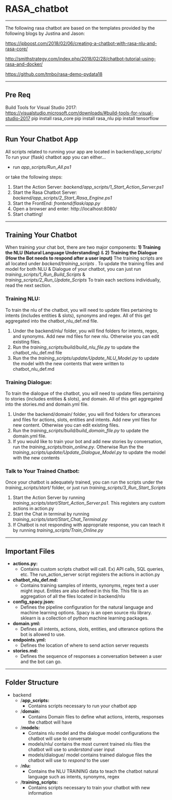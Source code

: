 # RASA_chatbot
---
The following rasa chatbot are based on the templates provided by the following blogs by Justina and Jason:

https://jpboost.com/2018/02/06/creating-a-chatbot-with-rasa-nlu-and-rasa-core/

http://smithstrategy.com/index.php/2018/02/28/chatbot-tutorial-using-rasa-and-docker/

https://github.com/tmbo/rasa-demo-pydata18

---
## Pre Req
Build Tools for Visual Studio 2017:    https://visualstudio.microsoft.com/downloads/#build-tools-for-visual-studio-2017
pip install rasa_core
pip install rasa_nlu
pip install tensorflow

---
## Run Your Chatbot App

All scripts related to running your app are located in backend/app_scripts/
To run your (flask) chatbot app you can either...

+ run *app_scripts/Run_All.ps1* 

or take the following steps:

1. Start the Action Server: *backend/app_scripts/1_Start_Action_Server.ps1*
2. Start the Rasa Chatbot Server: *backend/app_scripts/2_Start_Rasa_Engine.ps1*
3. Start the FrontEnd: *frontend/flask/app.py*
4. Open a browser and enter: http://localhost:8080/
5. Start chatting!

---
## Training Your Chatbot

When training your chat bot, there are two major components: **1) Training the NLU (Natural Language Understanding)** & **2) Training the Dialogue (How the Bot needs to respond after a user input)**
The training scripts are all located under *backend/training_scripts* . To update the training files and model for both NLU & Dialogue of your chatbot, you can just run *training_scripts/1_Run_Build_Scripts* & *training_scripts/2_Run_Update_Scripts*
To train each sections individually, read the next section.

### Training NLU:
To train the nlu of the chatbot, you will need to update files pertaining to intents (includes entities & slots), synonyms and regex. All of this get aggregated into the chatbot_nlu_def.md file.
1. Under the backend/nlu/ folder, you will find folders for intents, regex, and synonyms. Add new md files for new nlu. Otherwise you can edit existing files.
2. Run the *training_scripts/build/build_nlu_file.py* to update the chatbot_nlu_def.md file
3. Run the the *training_scripts/update/Update_NLU_Model.py* to update the model with the new contents that were written to chatbot_nlu_def.md

### Training Dialogue:
To train the dialogue of the chatbot, you will need to update files pertaining to stories (includes entities & slots),  and domain. All of this get aggregated into the stories.md and domain.yml file.
1. Under the backend/domain/ folder, you will find folders for utterances and files for actions, slots, entities and intents. Add new yml files for new content. Otherwise you can edit existing files.
2. Run the *training_scripts/build/build_domain_file.py* to update the domain.yml file. 
3. If you would like to train your bot and add new stories by conversation, run the *training_scripts/train_online.py*. Otherwise Run the the *training_scripts/update/Update_Dialogue_Model.py* to update the model with the new contents

### Talk to Your Trained Chatbot:
Once your chatbot is adequately trained, you can run the scripts under the *training_scripts/start/* folder, or just run *training_scripts/3_Run_Start_Scripts*

1. Start the Action Server by running *training_scripts/start/Start_Action_Server.ps1*. This registers any custom actions in action.py
2. Start the Chat in terminal by running *training_scripts/start/Start_Chat_Terminal.py*
3. If Chatbot is not responding with appropriate response, you can teach it by running *training_scripts/Train_Online.py*

---

## Important Files

+ **actions.py:** 
    + Contains custom scripts chatbot will call. Ex) API calls, SQL queries, etc.  The run_action_server script registers the actions in action.py
+ **chatbot_nlu_def.md:** 
    + Contains training samples of intents, synonyms, regex text a user might input. Entites are also defined in this file. This file is an aggregation of all the files located in backend/nlu
+ **config_spacy.json:**
    + Defines the pipeline configuration for the natural language and machine learning options. Spacy is an open source nlu library. sklearn is a collection of python machine learning packages.
+ **domain.yml:**
    + Defines all intents, actions, slots, entities, and utterance options the bot is allowed to use.
+ **endpoints.yml:**
    + Defines the location of where to send action server requests
+ **stories.md:**
    + Defines the sequence of responses a conversation between a user and the bot can go.

---

## Folder Structure
+ backend
    - /**app_scripts:**
        + Contains scripts necessary to run your chatbot app
    - /**domain:** 
        + Contains Domain files to define what actions, intents, responses the chatbot will have
    - /**models:**
        + Contains nlu model and the dialogue model configurations the chatbot will use to conversate
        + models/nlu/ contains the most current trained nlu files the chatbot will use to *understand* user input
        + models/dialogue/ model contains trained dialogue files the chatbot will use to *respond* to the user
    - /**nlu:**
        + Contains the NLU TRAINING data to teach the chatbot natural language such as intents, synonyms, regex
    - /**training_scripts:**
        + Contains scripts necessary to train your chatbot with new information

